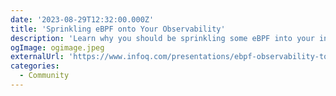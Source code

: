 ```yaml
---
date: '2023-08-29T12:32:00.000Z'
title: 'Sprinkling eBPF onto Your Observability'
description: 'Learn why you should be sprinkling some eBPF into your infrastructure, and how and why you can be confident in this'
ogImage: ogimage.jpeg
externalUrl: 'https://www.infoq.com/presentations/ebpf-observability-tooling/'
categories:
  - Community
---
```


